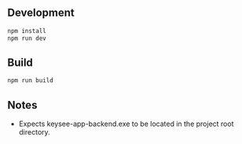 ## Development

```bash
npm install
npm run dev
```

## Build

```bash
npm run build
```

## Notes
- Expects keysee-app-backend.exe to be located in the project root directory.